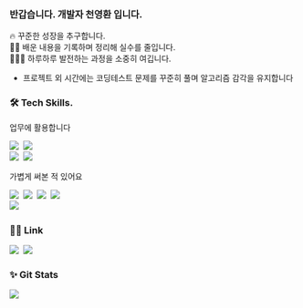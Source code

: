 ### 반갑습니다. 개발자 천영환 입니다.

<p align="left"> 
  🔥 꾸준한 성장을 추구합니다. <br>
  ✍🏻 배운 내용을 기록하며 정리해 실수를 줄입니다. <br>
  👩🏻‍💻 하루하루 발전하는 과정을 소중히 여깁니다.<br>

  * 프로젝트 외 시간에는 코딩테스트 문제를 꾸준히 풀며 알고리즘 감각을 유지합니다
</p>

<h3 align="left">🛠 Tech Skills. </h3>

<p align="left"> 업무에 활용합니다 </p>
<p align="left"> 
  <img src="https://img.shields.io/badge/Unreal%20Engine-000000?style=flat-square&logo=UnrealEngine&logoColor=white"/>&nbsp 
  <img src="https://img.shields.io/badge/Linux-FCC624?style=flat-square&logo=Linux&logoColor=white"/>&nbsp
  <br> 
  <img src="https://img.shields.io/badge/Git-181717?style=flat-square&logo=Git&logoColor=white"/>&nbsp 
  <img src="https://img.shields.io/badge/GitHub_Desktop-181717?style=flat-square&logo=Git&logoColor=white"/>&nbsp 
</p>

<p align="left"> 가볍게 써본 적 있어요 </p>
<p align="left"> 
  <img src="https://img.shields.io/badge/Javascript-E6B400?style=flat-square&logo=JavaScript&logoColor=white&labelColor=E6B400"/>&nbsp 
  <img src="https://img.shields.io/badge/React-09D3AC?style=flat-square&logo=React&logoColor=white"/>&nbsp 
  <img src="https://img.shields.io/badge/Mysql-4479A1?style=flat-square&logo=MySql&logoColor=white"/>&nbsp
  <img src="https://img.shields.io/badge/NGINX-000000?style=flat-square&logo=NGINX&logoColor=white"/>&nbsp 
    <br> 
    <img src="https://img.shields.io/badge/Figma-FFA500?style=flat-square&logo=Figma&logoColor=white"/>&nbsp

</p>

<h3 align="left">✍🏻 Link </h3>
<p align="left">
  <a href="https://doubter.tistory.com/"><img src="https://img.shields.io/badge/Tistory%20Blog-11B48A?style=flat-square&logo=Tistory&logoColor=white"/></a>&nbsp
  <a href="mailto:younghawn6868@gmail.com"><img src="https://img.shields.io/badge/Gmail-d14836?style=flat-square&logo=Gmail&logoColor=white&link=younghawn6868@gmail.com"/></a>
</p>

<h3 align="left">✨ Git Stats</h3>
<p align="left">
  <a href="https://github.com/anuraghazra/github-readme-stats"><img src="https://github-readme-stats.vercel.app/api?username=Chunyounghawn&count_private=true&show_icons=true&hide=stars"/></a>
</p>
